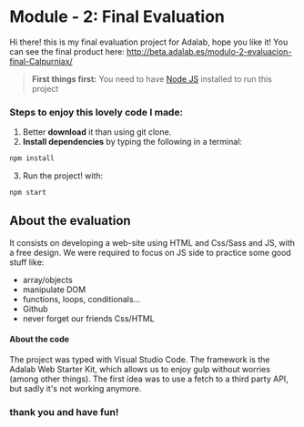 # Module - 2: Final Evaluation

Hi there! this is my final evaluation project for Adalab, hope you like it!
You can see the final product here: http://beta.adalab.es/modulo-2-evaluacion-final-Calpurniax/

> **First things first:** You need to have [Node JS](https://nodejs.org/) installed to run this project

### Steps to enjoy this lovely code I made:

1. Better **download** it than using git clone.
2. **Install dependencies** by typing the following in a terminal:

```bash
npm install
```

3. Run the project! with:

```bash
npm start
```

## About the evaluation

It consists on developing a web-site using HTML and Css/Sass and JS, with a free design. We were required to focus on JS side to practice some good stuff like:

- array/objects
- manipulate DOM
- functions, loops, conditionals...
- Github
- never forget our friends Css/HTML

#### About the code

The project was typed with Visual Studio Code.
The framework is the Adalab Web Starter Kit, which allows us to enjoy gulp without worries (among other things).
The first idea was to use a fetch to a third party API, but sadly it's not working anymore.

### thank you and have fun!

